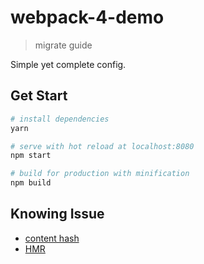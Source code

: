 webpack-4-demo
==============
> migrate guide

Simple yet complete config.

Get Start
---------

```bash
# install dependencies
yarn

# serve with hot reload at localhost:8080
npm start

# build for production with minification
npm build
```

Knowing Issue
-------------

- [content hash](https://github.com/webpack-contrib/mini-css-extract-plugin/issues/1)
- [HMR](https://github.com/webpack-contrib/mini-css-extract-plugin/issues/34)

